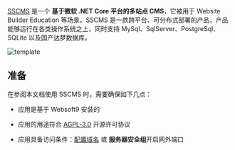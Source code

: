 [SSCMS](https://sscms.com/) 是一个 **基于微软 .NET Core 平台的多站点 CMS**，它被用于 Website Builder Education  等场景。SSCMS 是一款跨平台、可分布式部署的产品，产品能够运行在各类操作系统之上，同时支持 MySql、SqlServer、PostgreSql、SQLite 以及国产达梦数据库。


![template](https://libs.websoft9.com/Websoft9/DocsPicture/zh/sscms/sscms-gui-websoft9.png)


## 准备

在参阅本文档使用 SSCMS 时，需要确保如下几点：

- 应用是基于 Websoft9 安装的

- 应用的用途符合 [AGPL-3.0](https://opensource.org/licenses/AGPL-3.0) 开源许可协议

- 应用具备访问条件：[配置域名](./guide/appsetdomain) 或 **服务器安全组**开启网外端口